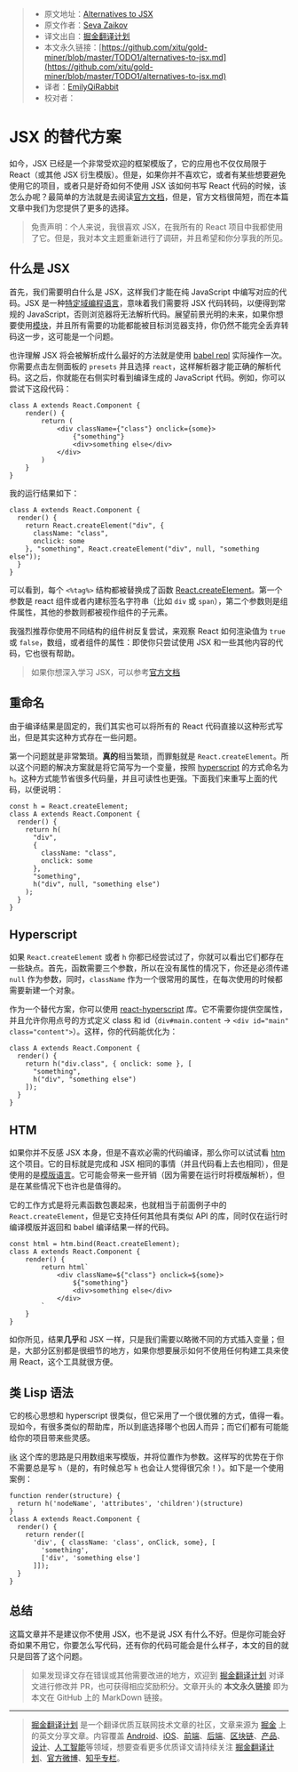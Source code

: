 > * 原文地址：[Alternatives to JSX](https://blog.bloomca.me/2019/02/23/alternatives-to-jsx.html)
> * 原文作者：[Seva Zaikov](https://blog.bloomca.me/)
> * 译文出自：[掘金翻译计划](https://github.com/xitu/gold-miner)
> * 本文永久链接：[https://github.com/xitu/gold-miner/blob/master/TODO1/alternatives-to-jsx.md](https://github.com/xitu/gold-miner/blob/master/TODO1/alternatives-to-jsx.md)
> * 译者：[EmilyQiRabbit](https://github.com/EmilyQiRabbit)
> * 校对者：

# JSX 的替代方案

如今，JSX 已经是一个非常受欢迎的框架模版了，它的应用也不仅仅局限于 React（或其他 JSX 衍生模版）。但是，如果你并不喜欢它，或者有某些想要避免使用它的项目，或者只是好奇如何不使用 JSX 该如何书写 React 代码的时候，该怎么办呢？最简单的方法就是去阅读[官方文档](https://reactjs.org/docs/react-without-jsx.html)，但是，官方文档很简短，而在本篇文章中我们为您提供了更多的选择。

> 免责声明：个人来说，我很喜欢 JSX，在我所有的 React 项目中我都使用了它。但是，我对本文主题重新进行了调研，并且希望和你分享我的所见。

## 什么是 JSX

首先，我们需要明白什么是 JSX，这样我们才能在纯 JavaScript 中编写对应的代码。JSX 是一种[特定域编程语言](https://en.wikipedia.org/wiki/Domain-specific_language)，意味着我们需要将 JSX 代码转码，以便得到常规的 JavaScript，否则浏览器将无法解析代码。展望前景光明的未来，如果你想要使用[模块](https://developers.google.com/web/fundamentals/primers/modules)，并且所有需要的功能都能被目标浏览器支持，你仍然不能完全丢弃转码这一步，这可能是一个问题。

也许理解 JSX 将会被解析成什么最好的方法就是使用 [babel repl](https://babeljs.io/repl) 实际操作一次。你需要点击左侧面板的 `presets` 并且选择 `react`，这样解析器才能正确的解析代码。这之后，你就能在右侧实时看到编译生成的 JavaScript 代码。例如，你可以尝试下这段代码：

```
class A extends React.Component {
    render() {
        return (
            <div className={"class"} onclick={some}>
                {"something"}
                <div>something else</div>
            </div>
        )
    }
}
```

我的运行结果如下：

```
class A extends React.Component {
  render() {
    return React.createElement("div", {
      className: "class",
      onclick: some
    }, "something", React.createElement("div", null, "something else"));
  }
}
```

可以看到，每个 `<%tag%>` 结构都被替换成了函数 [React.createElement](https://reactjs.org/docs/react-api.html#createelement)。第一个参数是 react 组件或者内建标签名字符串（比如 `div` 或 `span`），第二个参数则是组件属性，其他的参数则都被视作组件的子元素。

我强烈推荐你使用不同结构的组件树反复尝试，来观察 React 如何渲染值为 `true` 或 `false`，数组，或者组件的属性：即使你只尝试使用 JSX 和一些其他内容的代码，它也很有帮助。

> 如果你想深入学习 JSX，可以参考[官方文档](https://reactjs.org/docs/jsx-in-depth.html)

## 重命名

由于编译结果是固定的，我们其实也可以将所有的 React 代码直接以这种形式写出，但是其实这种方式存在一些问题。

第一个问题就是非常繁琐。**真的**相当繁琐，而罪魁就是 `React.createElement`。所以这个问题的解决方案就是将它简写为一个变量，按照 [hyperscript](https://github.com/hyperhype/hyperscript) 的方式命名为 `h`。这种方式能节省很多代码量，并且可读性也更强。下面我们来重写上面的代码，以便说明：

```
const h = React.createElement;
class A extends React.Component {
  render() {
    return h(
      "div",
      {
        className: "class",
        onclick: some
      },
      "something",
      h("div", null, "something else")
    );
  }
}
```

## Hyperscript

如果 `React.createElement` 或者 `h` 你都已经尝试过了，你就可以看出它们都存在一些缺点。首先，函数需要三个参数，所以在没有属性的情况下，你还是必须传递 `null` 作为参数，同时，`className` 作为一个很常用的属性，在每次使用的时候都需要新建一个对象。

作为一个替代方案，你可以使用 [react-hyperscript](https://github.com/mlmorg/react-hyperscript) 库。它不需要你提供空属性，并且允许你用点号的方式定义 class 和 id（`div#main.content` -\> `<div id="main" class="content">`）。这样，你的代码能优化为：

```
class A extends React.Component {
  render() {
    return h("div.class", { onclick: some }, [
      "something",
      h("div", "something else")
    ]);
  }
}
```

## HTM

如果你并不反感 JSX 本身，但是不喜欢必需的代码编译，那么你可以试试看 [htm](https://github.com/developit/htm) 这个项目。它的目标就是完成和 JSX 相同的事情（并且代码看上去也相同），但是使用的是[模版语言](https://developer.mozilla.org/en-US/docs/Web/JavaScript/Reference/Template_literals)。它可能会带来一些开销（因为需要在运行时将模版解析），但是在某些情况下也许也是值得的。

它的工作方式是将元素函数包裹起来，也就相当于前面例子中的 `React.createElement`，但是它支持任何其他具有类似 API 的库，同时仅在运行时编译模版并返回和 babel 编译结果一样的代码。

```
const html = htm.bind(React.createElement);
class A extends React.Component {
    render() {
        return html`
            <div className=${"class"} onclick=${some}>
                ${"something"}
                <div>something else</div>
            </div>
        `
    }
}
```

如你所见，结果**几乎**和 JSX 一样，只是我们需要以略微不同的方式插入变量；但是，大部分区别都是很细节的地方，如果你想要展示如何不使用任何构建工具来使用 React，这个工具就很方便。

## 类 Lisp 语法

它的核心思想和 hyperscript 很类似，但它采用了一个很优雅的方式，值得一看。现如今，有很多类似的帮助库，所以到底选择哪个也因人而异；而它们都有可能能给你的项目带来些灵感。

[ijk](https://github.com/lukejacksonn/ijk) 这个库的思路是只用数组来写模版，并将位置作为参数。这样写的优势在于你不需要总是写 `h`（是的，有时候总写 `h` 也会让人觉得很冗余！）。如下是一个使用案例：

```
function render(structure) {
  return h('nodeName', 'attributes', 'children')(structure)
}
class A extends React.Component {
  render() {
    return render([
      'div', { className: 'class', onClick, some}, [
        'something',
        ['div', 'something else']
      ]]);
  }
}
```

## 总结

这篇文章并不是建议你不使用 JSX，也不是说 JSX 有什么不好。但是你可能会好奇如果不用它，你要怎么写代码，还有你的代码可能会是什么样子，本文的目的就只是回答了这个问题。

> 如果发现译文存在错误或其他需要改进的地方，欢迎到 [掘金翻译计划](https://github.com/xitu/gold-miner) 对译文进行修改并 PR，也可获得相应奖励积分。文章开头的 **本文永久链接** 即为本文在 GitHub 上的 MarkDown 链接。

---

> [掘金翻译计划](https://github.com/xitu/gold-miner) 是一个翻译优质互联网技术文章的社区，文章来源为 [掘金](https://juejin.im) 上的英文分享文章。内容覆盖 [Android](https://github.com/xitu/gold-miner#android)、[iOS](https://github.com/xitu/gold-miner#ios)、[前端](https://github.com/xitu/gold-miner#前端)、[后端](https://github.com/xitu/gold-miner#后端)、[区块链](https://github.com/xitu/gold-miner#区块链)、[产品](https://github.com/xitu/gold-miner#产品)、[设计](https://github.com/xitu/gold-miner#设计)、[人工智能](https://github.com/xitu/gold-miner#人工智能)等领域，想要查看更多优质译文请持续关注 [掘金翻译计划](https://github.com/xitu/gold-miner)、[官方微博](http://weibo.com/juejinfanyi)、[知乎专栏](https://zhuanlan.zhihu.com/juejinfanyi)。
